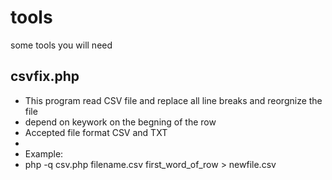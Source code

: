 # tools
some tools you will need
## csvfix.php
* This program read CSV file and replace all line breaks and reorgnize the file
* depend on keywork on the begning of the row
* Accepted file format CSV and TXT
* 
* Example:
* php -q csv.php filename.csv first_word_of_row > newfile.csv
